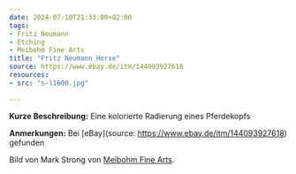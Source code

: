 ```yaml
---
date: 2024-07-10T21:33:00+02:00
tags:
- Fritz Neumann
- Etching
- Meibohm Fine Arts
title: "Fritz Neumann Horse"
source: https://www.ebay.de/itm/144093927618
resources:
- src: "s-l1600.jpg"

---
```


**Kurze Beschreibung:** Eine kolorierte Radierung eines Pferdekopfs

**Anmerkungen:** Bei [eBay](source: https://www.ebay.de/itm/144093927618) gefunden

Bild von Mark Strong von [Meibohm Fine Arts](http://meibohmfinearts.com/).
